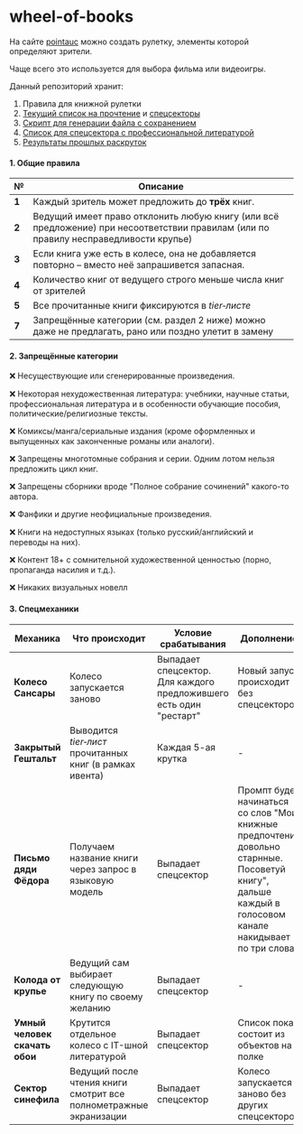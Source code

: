 # wheel-of-books
На сайте [pointauc](https://ru.pointauc.com/) можно создать рулетку, элементы которой определяют зрители.

Чаще всего это используется для выбора фильма или видеоигры.

Данный репозиторий хранит:
 1. Правила для книжной рулетки
 2. [Текущий список на прочтение](./books.md) и [спецсекторы](./sectors.md)
 3. [Скрипт для генерации файла с сохранением](./genSaveJson.sh)
 4. [Список для спецсектора с профессиональной литературой](./infotech_books.md)
 5. [Результаты прошлых раскруток](./results.md)

#### **1. Общие правила**  
| № | Описание |
|---|----------|
| **1** | Каждый зритель может предложить до **трёх** книг. |
| **2** | Ведущий имеет право отклонить любую книгу (или всё предложение) при несоответствии правилам (или по правилу несправедливости крупье) |
| **3** | Если книга уже есть в колесе, она не добавляется повторно – вместо неё запрашивется запасная. |
| **4** | Количество книг от ведущего строго меньше числа книг от зрителей |
| **5** | Все прочитанные книги фиксируются в *tier‑листе* |
| **7** | Запрещённые категории (см. раздел 2 ниже) можно даже не предлагать, рано или поздно улетит в замену |

#### **2. Запрещённые категории** 
❌ Несуществующие или сгенерированные произведения.

❌ Некоторая нехудожественная литература: учебники, научные статьи, профессиональная литература и в особенности обучающие пособия, политические/религиозные тексты.

❌ Комиксы/манга/сериальные издания (кроме оформленных и выпущенных как законченные романы или аналоги).

❌ Запрещены многотомные собрания и серии. Одним лотом нельзя предложить цикл книг.

❌ Запрещены сборники вроде "Полное собрание сочинений" какого-то автора.

❌ Фанфики и другие неофициальные произведения.

❌ Книги на недоступных языках (только русский/английский и переводы на них).

❌ Контент 18+ с сомнительной художественной ценностью (порно, пропаганда насилия и т.д.).

❌ Никаких визуальных новелл

#### **3. Спецмеханики** 
| Механика | Что происходит | Условие срабатывания | Дополнение |
|----------|-----------------|-------------------|-------------------|
| **Колесо Сансары** | Колесо запускается заново | Выпадает спецсектор. Для каждого предложившего есть один "рестарт"| Новый запуск происходит без спецсекторов |
| **Закрытый Гештальт** | Выводится *tier‑лист* прочитанных книг (в рамках ивента) | Каждая 5-ая крутка |-|
| **Письмо дяди Фёдора** | Получаем название книги через запрос в языковую модель | Выпадает спецсектор | Промпт будет начинаться со слов "Мои книжные предпочтения довольно старнные. Посоветуй книгу", дальше каждый в голосовом канале накидывает по три слова |
| **Колода от крупье** | Ведущий сам выбирает следующую книгу по своему желанию | Выпадает спецсектор |-|
| **Умный человек скачать обои** | Крутится отдельное колесо с IT-шной литературой | Выпадает спецсектор | Список пока состоит из объектов на полке |
| **Сектор синефила** | Ведущий после чтения книги смотрит все полнометражные экранизации | Выпадает спецсектор | Колесо запускается заново без других спецсекторов |
